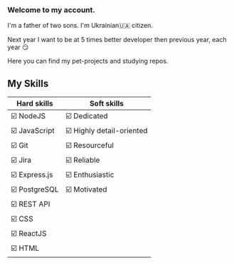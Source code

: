 ### Welcome to my account. 
I'm a father of two sons. I'm Ukrainian🇺🇦 citizen. 

Next year I want to be at 5 times better developer then previous year, each year 😏

Here you can find my pet-projects and studying repos.

## My Skills
| Hard skills    |  Soft skills     |
|----------------|------------------|
| ☑️ NodeJS      |  ☑️ Dedicated    |
| ☑️ JavaScript  |  ☑️ Highly detail-oriented          |
| ☑️ Git         |  ☑️ Resourceful  |
| ☑️ Jira        |  ☑️ Reliable     |
| ☑️ Express.js  |  ☑️ Enthusiastic |
| ☑️ PostgreSQL  |  ☑️ Motivated    |
| ☑️ REST API    | |
| ☑️ CSS         | |
| ☑️ ReactJS     | |
| ☑️ HTML        | |




